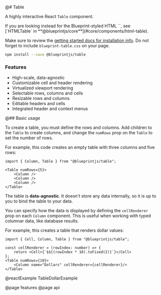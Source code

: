 @# Table

A highly interactive React `Table` component.

<div class="@ns-callout @ns-large @ns-intent-primary @ns-icon-info-sign">
  If you are looking instead for the Blueprint-styled HTML `<table>`, see
  [`HTMLTable` in **@blueprintjs/core**](#core/components/html-table).
</div>

Make sure to review the [getting started docs for installation info](#blueprint/getting-started).
Do not forget to include `blueprint-table.css` on your page.

```sh
npm install --save @blueprintjs/table
```

### Features

* High-scale, data-agnostic
* Customizable cell and header rendering
* Virtualized viewport rendering
* Selectable rows, columns and cells
* Resizable rows and columns
* Editable headers and cells
* Integrated header and context menus

@## Basic usage

To create a table, you must define the rows and columns. Add children to the `Table` to create columns,
and change the `numRows` prop on the `Table` to set the number of rows.

For example, this code creates an empty table with three columns and five rows:

```tsx
import { Column, Table } from "@blueprintjs/table";

<Table numRows={5}>
    <Column />
    <Column />
    <Column />
</Table>
```

The table is **data-agnostic**. It doesn't store any data internally, so it is up to you to bind the table to your data.

You can specify how the data is displayed by defining the `cellRenderer` prop on each `Column` component.
This is useful when working with typed columnar data, like database results.

For example, this creates a table that renders dollar values:

```tsx
import { Cell, Column, Table } from "@blueprintjs/table";

const cellRenderer = (rowIndex: number) => {
    return <Cell>{`$${(rowIndex * 10).toFixed(2)}`}</Cell>
};
<Table numRows={10}>
    <Column name="Dollars" cellRenderer={cellRenderer}/>
</Table>
```

@reactExample TableDollarExample

@page features
@page api
